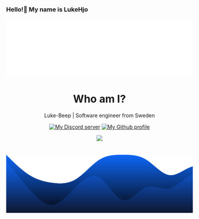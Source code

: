 ### Hello!👋 My name is LukeHjo

<div align="center">
  <img src="./assets/wave.svg">
</div>

<h1 align="center">Who am I?</h1>
<p align="center">Luke-Beep | Software engineer from Sweden</p>
<p align="center">
<a href="https://discord.gg/ndjNzKCmff"><img src="https://img.shields.io/badge/discord-join-blue?style=flat-square&logo=discord" alt="My Discord server" /></a>
<a href="https://github.com/luke-beep"><img src="https://img.shields.io/badge/github-view-blue?style=flat-square&logo=github" alt="My Github profile" /></a>
    </p>


<div align="center">
  <img src="https://lanyard.cnrad.dev/api/1039586210420629714?hideStatus=true&hideTimestamp=true&borderRadius=22px&idleMessage=LukeHjo%20is%20not%20doing%20anything%20at%20the%20moment." /> <!-- Credits to lanyard for making this readme img -->
  <br />
  <br />
  <br />
  </div


<div align="center">
  <img src="./assets/blob.svg"> 
</div>


<!-- inspired by 7ud -->
